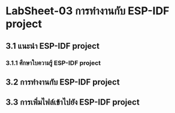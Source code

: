 # LabSheet-03 การทำงานกับ ESP-IDF project
 
## 3.1 แนะนำ ESP-IDF project

   ###  3.1.1 ศึกษาใบความรู้ ESP-IDF project

## 3.2 การทำงานกับ ESP-IDF project

## 3.3 การเพิ่มไฟล์เข้าไปยัง ESP-IDF project

